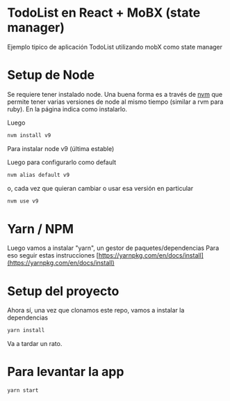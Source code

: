 # TodoList en React + MoBX (state manager)

Ejemplo tipico de aplicación TodoList utilizando mobX como state manager

# Setup de Node

Se requiere tener instalado node. Una buena forma es a través de [nvm](https://github.com/creationix/nvm) que permite tener varias versiones de node al mismo tiempo (similar a rvm para ruby).
En la página indica como instalarlo.

Luego

```bash
nvm install v9
```

Para instalar node v9 (última estable)

Luego para configurarlo como default

```bash
nvm alias default v9
```

o, cada vez que quieran cambiar o usar esa versión en particular

```bash
nvm use v9
```

# Yarn / NPM

Luego vamos a instalar "yarn", un gestor de paquetes/dependencias
Para eso seguir estas instrucciones [https://yarnpkg.com/en/docs/install](https://yarnpkg.com/en/docs/install)

# Setup del proyecto

Ahora sí, una vez que clonamos este repo, vamos a instalar la dependencias

```bash
yarn install
```

Va a tardar un rato.


# Para levantar la app

```bash
yarn start
```
